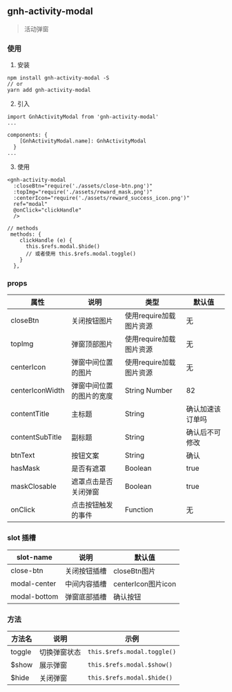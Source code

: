 ## gnh-activity-modal
> 活动弹窗

### 使用
1. 安装
```
npm install gnh-activity-modal -S
// or
yarn add gnh-activity-modal
```
2. 引入
```
import GnhActivityModal from 'gnh-activity-modal'
...

components: {
    [GnhActivityModal.name]: GnhActivityModal
  }
...
```
3. 使用
```
<gnh-activity-modal
  :closeBtn="require('./assets/close-btn.png')"
  :topImg="require('./assets/reward_mask.png')"
  :centerIcon="require('./assets/reward_success_icon.png')"
  ref="modal"
  @onClick="clickHandle"
  />

// methods
 methods: {
    clickHandle (e) {
      this.$refs.modal.$hide()
      // 或者使用 this.$refs.modal.toggle()
    }
  },

```

### props
|属性|说明|类型|默认值|
|---|----|----|----|
|closeBtn|关闭按钮图片|使用require加载图片资源|无|
|topImg|弹窗顶部图片|使用require加载图片资源|无|
|centerIcon|弹窗中间位置的图片|使用require加载图片资源|无|
|centerIconWidth|弹窗中间位置的图片的宽度|String Number|82|
|contentTitle|主标题|String|确认加速该订单吗|
|contentSubTitle|副标题|String|确认后不可修改|
|btnText|按钮文案|String|确认|
|hasMask|是否有遮罩|Boolean|true|
|maskClosable|遮罩点击是否关闭弹窗|Boolean|true|
|onClick|点击按钮触发的事件|Function|无|

### slot 插槽
|slot-name|说明|默认值|
|---|----|----|
|close-btn|关闭按钮插槽|closeBtn图片|
|modal-center|中间内容插槽|centerIcon图片icon|
|modal-bottom|弹窗底部插槽|确认按钮|

### 方法
|方法名|说明|示例|
|---|----|----|
|toggle|切换弹窗状态|`this.$refs.modal.toggle()`|
|$show|展示弹窗|`this.$refs.modal.$show()`|
|$hide|关闭弹窗|`this.$refs.modal.$hide()`|
